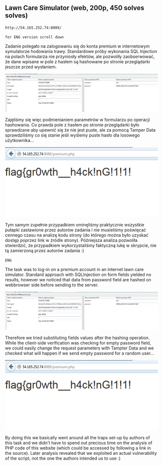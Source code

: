 ## Lawn Care Simulator (web, 200p, 450 solves solves)
`http://54.165.252.74:8089/`

`for ENG version scroll down`

Zadanie polegało na zalogowaniu się do konta premium w internetowym symulatorze hodowania trawy.
Standardowe próby wykonania SQL Injection na polach formularza nie przyniosły efektów, ale pozwoliły zaobserwować, że dane wpisane w pole z hasłem są hashowane po stronie przeglądarki jeszcze przed wysłaniem. 

![](./1.PNG)

Zajęliśmy się więc podmienianiem parametrów w formularzu po operacji hashowania. Co prawda pole z hasłem po stronie przeglądarki było sprawdzane aby upewnić się że nie jest puste, ale za pomocą Tamper Data sprawdziliśmy co się stanie jeśli wyślemy puste hasło dla losowego użytkownika...

![](./2.PNG)

Tym samym zupełnie przypadkiem ominęliśmy praktycznie wszystkie pułapki zastawione przez autorów zadania i nie musieliśmy poświęcać cennego czasu na analizę kodu strony (do którego można było uzyskać dostęp poprzez link w źródle strony). Późniejsza analiza pozwoliła stwierdzić, że przypadkiem wykorzystaliśmy faktyczną lukę w skrypcie, nie tą zamierzoną przez autorów zadania :)


`ENG`

The task was to log-in on a premium account in an internet lawn care simulator.
Standard approach with SQLInjection on form fields yielded no results, however we noticed that data from password field are hashed on webbrowser side before sending to the server.

![](./1.PNG)

Therefore we tried substituting fields values after the hashing operation. While the client-side verification was checking for empty password field, we could easily change the request parameters with Tampter Data and we checked what will happen if we send empty password for a random user...

![](./2.PNG)

By doing this we basically went around all the traps set-up by authors of this task and we didn't have to spend out precious time on the analysis of PHP code of this website (which could be accessed by following a link in the source). Later analysis revealed that we exploited an actual vulnerability of the script, not the one the authors intended us to use :)